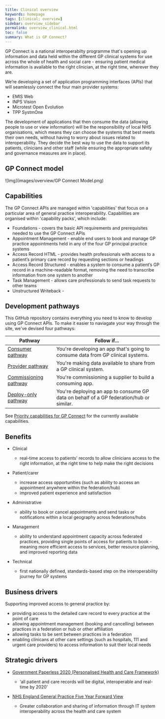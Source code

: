 ```yaml
---
title: Clinical overview
keywords: homepage
tags: [clinical; overview]
sidebar: overview_sidebar
permalink: overview_clinical.html
toc: false
summary: What is GP Connect?
---
```


GP Connect is a national interoperabilty programme that's opening up information and data held within the different GP clinical systems for use across the whole of health and social care - ensuring patient medical information is available to the right clinician, at the right time, wherever they are. 

We’re developing a set of application programming interfaces (APIs) that will seamlessly connect the four main provider systems:

-   EMIS Web
-   INPS Vision
-   Microtest Open Evolution
-   TPP SystmOne

The development of applications that then consume the data (allowing people to use or view information) will be the responsibility of local NHS organisations, which means they can choose the systems that best meets their own needs, without having to worry about issues related to interoperability. They decide the best way to use the data to support its patients, clinicians and other staff (while ensuring the appropriate safety and governance measures are in place).

## GP Connect model ##

![Img](images/overview/GP Connect Model.png)

## Capabilities ##

The GP Connect APIs are managed within 'capabilities' that focus on a particular area of general practice interoperability. Capabilities are organised within 'capability packs', which include:

 - Foundations - covers the basic API requirements and prerequisites needed to use the GP Connect APIs
 - Appointment Management - enable end users to book and manage GP practice appointments held in any of the four GP principal practice systems
 - Access Record HTML - provides health professionals with access to a patient’s primary care record by requesting sections or headings
 - Access Record Structured - enables a system to consume a patient’s GP record in a machine-readable format, removing the need to transcribe information from one system to another
 - Task Management - allows care professionals to send task requests to other teams  
 - Unstructured Writeback - 
 
## Development pathways ##

This GitHub repository contains everything you need to know to develop using GP Connect APIs. To make it easier to naviagate your way through the site, we've devised four pathways:

| Pathway  | Follow if...  |   
|---|---|
| [Consumer pathway](http://gpconnect-specrestructure.netlify.com/overview_consumer_pathway.html)  | You're developing an app that's going to consume data from GP clinical systems.  |   
| [Provider pathway](http://gpconnect-specrestructure.netlify.com/overview_provider_pathway.html)  | You're making data available to share from a GP clinical system.  |   
| [Commissioning pathway](http://gpconnect-specrestructure.netlify.com/overview_commissioning_pathway.html)  | You're commissioning a supplier to build a consuming app.  |   
| [Deploy-only pathway](http://gpconnect-specrestructure.netlify.com/overview_deploy_only_pathway.html)  | You're deploying an app to consume GP data on behalf of a GP federation/hub or similar.  |   

See [Priority capabilities for GP Connect](overview_priority_capabilities.html) for the currently available capabilities.

## Benefits ##

- Clinical
  - real-time access to patients' records to allow clinicians access to the right information, at the right time to help make the right decisions

- Patient/carer
  - increase access opportunities (such as ability to access an appointment anywhere within the federation/hub)
  - improved patient experience and satisfaction

- Administrative
  - ability to book or cancel appointments and send tasks or notifications within a local geography across federations/hubs
 
- Management
  - ability to understand appointment capacity across federated practices, providing single points of access for patients to book -  meaning more efficient access to services, better resource planning, and improved reporting data

- Technical
  - first nationally defined, standards-based step on the interoperability journey for GP systems

## Business drivers ##

Supporting improved access to general practice by:

- providing access to the detailed care record to every practice at the point of care
- allowing appointment management (booking and cancelling) between practices in a federation or hub or other affiliation
- allowing tasks to be sent between practices in a federation
- enabling clinicans at other care settings (such as hospitals, 111 and urgent care providers) to access information to suit their local needs

## Strategic drivers ##

- [Government Paperless 2020 (Personalised Health and Care Framework)](https://www.gov.uk/government/publications/personalised-health-and-care-2020)
  - ‘all patient and care records will be digital, interoperable and real-time by 2020’

- [NHS England General Practice Five Year Forward View](https://www.england.nhs.uk/gp/gpfv/)
  - Greater collaboration and sharing of information through IT system interoperability across the health and care system




